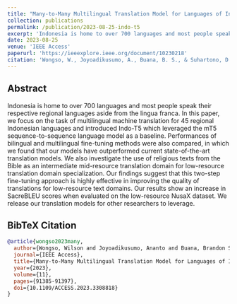 ```yaml
---
title: "Many-to-Many Multilingual Translation Model for Languages of Indonesia"
collection: publications
permalink: /publication/2023-08-25-indo-t5
excerpt: 'Indonesia is home to over 700 languages and most people speak their respective regional languages aside from the lingua franca. In this paper, we focus on the task of multilingual machine translation for 45 regional Indonesian languages and introduced Indo-T5 which leveraged the mT5 sequence-to-sequence language model as a baseline. Performances of bilingual and multilingual fine-tuning methods were also compared, in which we found that our models have outperformed current state-of-the-art translation models. We also investigate the use of religious texts from the Bible as an intermediate mid-resource translation domain for low-resource translation domain specialization. Our findings suggest that this two-step fine-tuning approach is highly effective in improving the quality of translations for low-resource text domains. Our results show an increase in SacreBLEU scores when evaluated on the low-resource NusaX dataset. We release our translation models for other researchers to leverage.'
date: 2023-08-25
venue: 'IEEE Access'
paperurl: 'https://ieeexplore.ieee.org/document/10230218'
citation: 'Wongso, W., Joyoadikusumo, A., Buana, B. S., & Suhartono, D. (2023). Many-to-Many Multilingual Translation Model for Languages of Indonesia. <i>IEEE Access</i>.'
---
```


## Abstract

Indonesia is home to over 700 languages and most people speak their respective regional languages aside from the lingua franca. In this paper, we focus on the task of multilingual machine translation for 45 regional Indonesian languages and introduced Indo-T5 which leveraged the mT5 sequence-to-sequence language model as a baseline. Performances of bilingual and multilingual fine-tuning methods were also compared, in which we found that our models have outperformed current state-of-the-art translation models. We also investigate the use of religious texts from the Bible as an intermediate mid-resource translation domain for low-resource translation domain specialization. Our findings suggest that this two-step fine-tuning approach is highly effective in improving the quality of translations for low-resource text domains. Our results show an increase in SacreBLEU scores when evaluated on the low-resource NusaX dataset. We release our translation models for other researchers to leverage.

## BibTeX Citation

```bibtex
@article{wongso2023many,
  author={Wongso, Wilson and Joyoadikusumo, Ananto and Buana, Brandon Scott and Suhartono, Derwin},
  journal={IEEE Access}, 
  title={Many-to-Many Multilingual Translation Model for Languages of Indonesia}, 
  year={2023},
  volume={11},
  pages={91385-91397},
  doi={10.1109/ACCESS.2023.3308818}
}
```